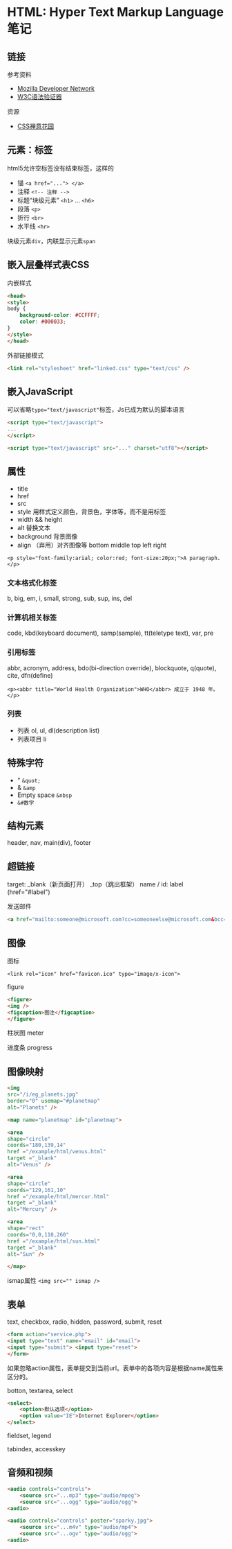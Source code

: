 # HTML: Hyper Text Markup Language 笔记

## 链接

参考资料

- [Mozilla Developer Network](https://developer.mozilla.org/en-US/docs/Web/HTML)
- [W3C语法验证器](https://validator.w3.org)

资源

- [CSS禅意花园](http://csszengarden.com/)

## 元素：标签

html5允许空标签没有结束标签，这样的

- 锚 `<a href="..."> </a>`
- 注释 `<!-- 注释 -->`
- 标题“块级元素” `<h1>` ... `<h6>`
- 段落 `<p>`
- 折行 `<br>`
- 水平线 `<hr>`

块级元素`div`，内联显示元素`span`

## 嵌入层叠样式表CSS

内嵌样式

```html
<head>
<style>
body {
    background-color: #CCFFFF;
    color: #000033;
}
</style>
</head>
```

外部链接模式

```html
<link rel="stylesheet" href="linked.css" type="text/css" />
```

## 嵌入JavaScript

可以省略`type="text/javascript"`标签，Js已成为默认的脚本语言

```html
<script type="text/javascript">
...
</script>
```

```html
<script type="text/javascript" src="..." charset="utf8"></script>
```

## 属性

- title
- href
- src
- style 用样式定义颜色，背景色，字体等，而不是用标签
- width  && height
- alt 替换文本
- background 背景图像
- align （弃用）对齐图像等 bottom middle top left right

`<p style="font-family:arial; color:red; font-size:20px;">A paragraph.</p>`

### 文本格式化标签

b, big, em, i, small, strong, sub, sup, ins, del

### 计算机相关标签

code, kbd(keyboard document), samp(sample), tt(teletype text), var, pre

### 引用标签

abbr, acronym, address, bdo(bi-direction override), blockquote, q(quote), cite, dfn(define)

`<p><abbr title="World Health Organization">WHO</abbr> 成立于 1948 年。</p>`

### 列表

- 列表 ol, ul, dl(description list)
- 列表项目 li

## 特殊字符

- " `&quot;`
- & `&amp`
- Empty space `&nbsp`
- `&#数字`

## 结构元素

header, nav, main(div), footer

## 超链接

target: _blank（新页面打开） _top（跳出框架）
name / id: label (href="#label")

发送邮件

```html
<a href="mailto:someone@microsoft.com?cc=someoneelse@microsoft.com&bcc=andsomeoneelse2@microsoft.com&subject=Summer%20Party&body=You%20are%20invited%20to%20a%20big%20summer%20party!">发送邮件！</a>
```

## 图像

图标

`<link rel="icon" href="favicon.ico" type="image/x-icon">`

figure

```html
<figure>
<img />
<figcaption>图注</figcaption>
</figure>
```

柱状图 meter

进度条 progress

## 图像映射

```html
<img
src="/i/eg_planets.jpg"
border="0" usemap="#planetmap"
alt="Planets" />

<map name="planetmap" id="planetmap">

<area
shape="circle"
coords="180,139,14"
href ="/example/html/venus.html"
target ="_blank"
alt="Venus" />

<area
shape="circle"
coords="129,161,10"
href ="/example/html/mercur.html"
target ="_blank"
alt="Mercury" />

<area
shape="rect"
coords="0,0,110,260"
href ="/example/html/sun.html"
target ="_blank"
alt="Sun" />

</map>
```

ismap属性 `<img src="" ismap />`

## 表单

text, checkbox, radio, hidden, password, submit, reset

```html
<form action="service.php">
<input type="text" name="email" id="email">
<input type="submit"> <input type="reset">
</form>
```

如果忽略action属性，表单提交到当前url。表单中的各项内容是根据name属性来区分的。

botton, textarea, select

```html
<select>
    <option>默认选项</option>
    <option value="IE">Internet Explorer</option>
</select>
```

fieldset, legend

tabindex, accesskey

## 音频和视频

```html
<audio controls="controls">
    <source src="...mp3" type="audio/mpeg">
    <source src="...ogg" type="audio/ogg">
<audio>
```

```html
<audio controls="controls" poster="sparky.jpg">
    <source src="...m4v" type="audio/mp4">
    <source src="...ogv" type="audio/ogg">
<audio>
```

